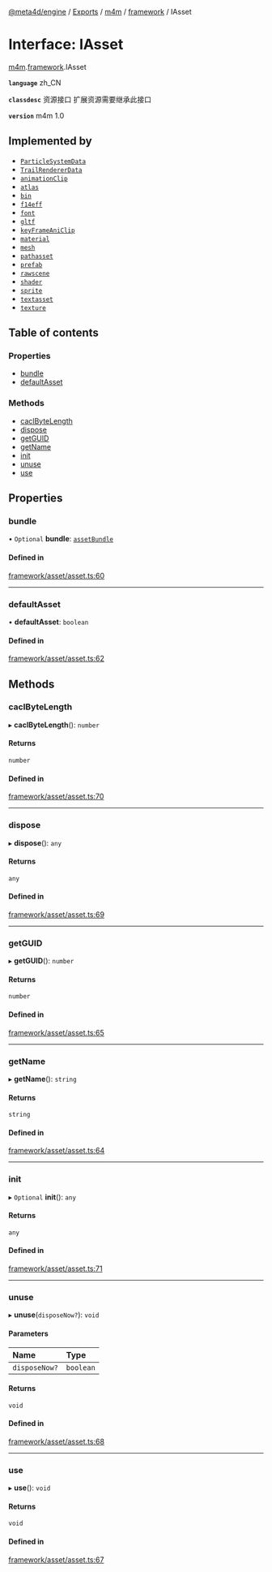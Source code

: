 [@meta4d/engine](../README.md) / [Exports](../modules.md) / [m4m](../modules/m4m.md) / [framework](../modules/m4m.framework.md) / IAsset

# Interface: IAsset

[m4m](../modules/m4m.md).[framework](../modules/m4m.framework.md).IAsset

**`language`** zh_CN

**`classdesc`**
资源接口 扩展资源需要继承此接口

**`version`** m4m 1.0

## Implemented by

- [`ParticleSystemData`](../classes/m4m.framework.ParticleSystemData.md)
- [`TrailRendererData`](../classes/m4m.framework.TrailRendererData.md)
- [`animationClip`](../classes/m4m.framework.animationClip.md)
- [`atlas`](../classes/m4m.framework.atlas.md)
- [`bin`](../classes/m4m.framework.bin.md)
- [`f14eff`](../classes/m4m.framework.f14eff.md)
- [`font`](../classes/m4m.framework.font.md)
- [`gltf`](../classes/m4m.framework.gltf.md)
- [`keyFrameAniClip`](../classes/m4m.framework.keyFrameAniClip.md)
- [`material`](../classes/m4m.framework.material.md)
- [`mesh`](../classes/m4m.framework.mesh.md)
- [`pathasset`](../classes/m4m.framework.pathasset.md)
- [`prefab`](../classes/m4m.framework.prefab.md)
- [`rawscene`](../classes/m4m.framework.rawscene.md)
- [`shader`](../classes/m4m.framework.shader.md)
- [`sprite`](../classes/m4m.framework.sprite.md)
- [`textasset`](../classes/m4m.framework.textasset.md)
- [`texture`](../classes/m4m.framework.texture.md)

## Table of contents

### Properties

- [bundle](m4m.framework.IAsset.md#bundle)
- [defaultAsset](m4m.framework.IAsset.md#defaultasset)

### Methods

- [caclByteLength](m4m.framework.IAsset.md#caclbytelength)
- [dispose](m4m.framework.IAsset.md#dispose)
- [getGUID](m4m.framework.IAsset.md#getguid)
- [getName](m4m.framework.IAsset.md#getname)
- [init](m4m.framework.IAsset.md#init)
- [unuse](m4m.framework.IAsset.md#unuse)
- [use](m4m.framework.IAsset.md#use)

## Properties

### bundle

• `Optional` **bundle**: [`assetBundle`](../classes/m4m.framework.assetBundle.md)

#### Defined in

[framework/asset/asset.ts:60](https://github.com/meta4d-me/meta4d-engine/blob/cf6bfe6/src/framework/asset/asset.ts#L60)

___

### defaultAsset

• **defaultAsset**: `boolean`

#### Defined in

[framework/asset/asset.ts:62](https://github.com/meta4d-me/meta4d-engine/blob/cf6bfe6/src/framework/asset/asset.ts#L62)

## Methods

### caclByteLength

▸ **caclByteLength**(): `number`

#### Returns

`number`

#### Defined in

[framework/asset/asset.ts:70](https://github.com/meta4d-me/meta4d-engine/blob/cf6bfe6/src/framework/asset/asset.ts#L70)

___

### dispose

▸ **dispose**(): `any`

#### Returns

`any`

#### Defined in

[framework/asset/asset.ts:69](https://github.com/meta4d-me/meta4d-engine/blob/cf6bfe6/src/framework/asset/asset.ts#L69)

___

### getGUID

▸ **getGUID**(): `number`

#### Returns

`number`

#### Defined in

[framework/asset/asset.ts:65](https://github.com/meta4d-me/meta4d-engine/blob/cf6bfe6/src/framework/asset/asset.ts#L65)

___

### getName

▸ **getName**(): `string`

#### Returns

`string`

#### Defined in

[framework/asset/asset.ts:64](https://github.com/meta4d-me/meta4d-engine/blob/cf6bfe6/src/framework/asset/asset.ts#L64)

___

### init

▸ `Optional` **init**(): `any`

#### Returns

`any`

#### Defined in

[framework/asset/asset.ts:71](https://github.com/meta4d-me/meta4d-engine/blob/cf6bfe6/src/framework/asset/asset.ts#L71)

___

### unuse

▸ **unuse**(`disposeNow?`): `void`

#### Parameters

| Name | Type |
| :------ | :------ |
| `disposeNow?` | `boolean` |

#### Returns

`void`

#### Defined in

[framework/asset/asset.ts:68](https://github.com/meta4d-me/meta4d-engine/blob/cf6bfe6/src/framework/asset/asset.ts#L68)

___

### use

▸ **use**(): `void`

#### Returns

`void`

#### Defined in

[framework/asset/asset.ts:67](https://github.com/meta4d-me/meta4d-engine/blob/cf6bfe6/src/framework/asset/asset.ts#L67)
